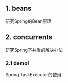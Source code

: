## 1. beans

研究Spring的Bean原理

## 2. concurrents

研究Spring下并发的解决办法

### 2.1 demo1

Spring TaskExecutor的使用



